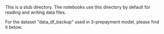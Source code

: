 This is a stub directory.  The notebooks use this directory by default for reading and writing data files.

For the dataset "data_df_backup" used in 3-prepayment model, please find it below.
